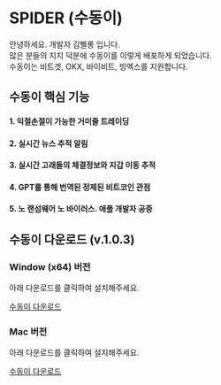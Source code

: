 # SPIDER (수동이)
안녕하세요. 개발자 김삘롱 입니다.  
많은 분들의 지지 덕분에 수동이를 이렇게 배포하게 되었습니다.  
수동이는 비트겟, OKX, 바이비트, 빙엑스를 지원합니다.  
  
## 수동이 핵심 기능
#### 1. 익절손절이 가능한 거미줄 트레이딩
#### 2. 실시간 뉴스 추적 알림
#### 3. 실시간 고래들의 체결정보와 지갑 이동 추적
#### 4. GPT를 통해 번역된 정제된 비트코인 관점
#### 5. 노 랜섬웨어 노 바이러스. 애플 개발자 공증
  
## 수동이 다운로드 (v.1.0.3)
### Window (x64) 버전  
아래 다운로드를 클릭하여 설치해주세요.  
  
[수동이 다운로드](https://github.com/KimFeelong/spiderUpdate/releases/download/1.0.3/Spider-Setup-1.0.3.exe)

### Mac 버전
아래 다운로드를 클릭하여 설치해주세요.  
  
[수동이 다운로드](https://github.com/KimFeelong/spiderUpdate/releases/download/1.0.3/Spider-1.0.3-arm64.dmg)

